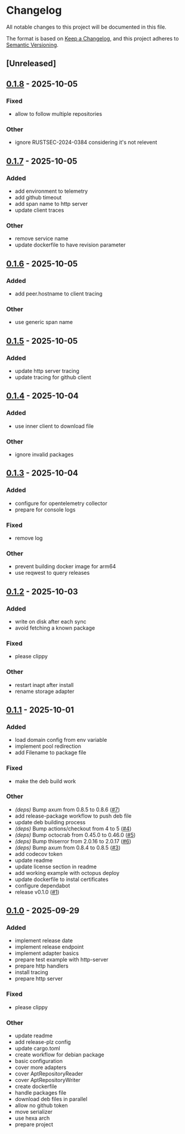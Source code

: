 # Changelog

All notable changes to this project will be documented in this file.

The format is based on [Keep a Changelog](https://keepachangelog.com/en/1.0.0/),
and this project adheres to [Semantic Versioning](https://semver.org/spec/v2.0.0.html).

## [Unreleased]

## [0.1.8](https://github.com/jdrouet/inapt/compare/v0.1.7...v0.1.8) - 2025-10-05

### Fixed

- allow to follow multiple repositories

### Other

- ignore RUSTSEC-2024-0384 considering it's not relevent

## [0.1.7](https://github.com/jdrouet/inapt/compare/v0.1.6...v0.1.7) - 2025-10-05

### Added

- add environment to telemetry
- add github timeout
- add span name to http server
- update client traces

### Other

- remove service name
- update dockerfile to have revision parameter

## [0.1.6](https://github.com/jdrouet/inapt/compare/v0.1.5...v0.1.6) - 2025-10-05

### Added

- add peer.hostname to client tracing

### Other

- use generic span name

## [0.1.5](https://github.com/jdrouet/inapt/compare/v0.1.4...v0.1.5) - 2025-10-05

### Added

- update http server tracing
- update tracing for github client

## [0.1.4](https://github.com/jdrouet/inapt/compare/v0.1.3...v0.1.4) - 2025-10-04

### Added

- use inner client to download file

### Other

- ignore invalid packages

## [0.1.3](https://github.com/jdrouet/inapt/compare/v0.1.2...v0.1.3) - 2025-10-04

### Added

- configure for opentelemetry collector
- prepare for console logs

### Fixed

- remove log

### Other

- prevent building docker image for arm64
- use reqwest to query releases

## [0.1.2](https://github.com/jdrouet/inapt/compare/v0.1.1...v0.1.2) - 2025-10-03

### Added

- write on disk after each sync
- avoid fetching a known package

### Fixed

- please clippy

### Other

- restart inapt after install
- rename storage adapter

## [0.1.1](https://github.com/jdrouet/inapt/compare/v0.1.0...v0.1.1) - 2025-10-01

### Added

- load domain config from env variable
- implement pool redirection
- add Filename to package file

### Fixed

- make the deb build work

### Other

- *(deps)* Bump axum from 0.8.5 to 0.8.6 ([#7](https://github.com/jdrouet/inapt/pull/7))
- add release-package workflow to push deb file
- update deb building process
- *(deps)* Bump actions/checkout from 4 to 5 ([#4](https://github.com/jdrouet/inapt/pull/4))
- *(deps)* Bump octocrab from 0.45.0 to 0.46.0 ([#5](https://github.com/jdrouet/inapt/pull/5))
- *(deps)* Bump thiserror from 2.0.16 to 2.0.17 ([#6](https://github.com/jdrouet/inapt/pull/6))
- *(deps)* Bump axum from 0.8.4 to 0.8.5 ([#3](https://github.com/jdrouet/inapt/pull/3))
- add codecov token
- update readme
- update license section in readme
- add working example with octopus deploy
- update dockerfile to instal certificates
- configure dependabot
- release v0.1.0 ([#1](https://github.com/jdrouet/inapt/pull/1))

## [0.1.0](https://github.com/jdrouet/inapt/releases/tag/v0.1.0) - 2025-09-29

### Added

- implement release date
- implement release endpoint
- implement adapter basics
- prepare test example with http-server
- prepare http handlers
- install tracing
- prepare http server

### Fixed

- please clippy

### Other

- update readme
- add release-plz config
- update cargo.toml
- create workflow for debian package
- basic configuration
- cover more adapters
- cover AptRepositoryReader
- cover AptRepositoryWriter
- create dockerfile
- handle packages file
- download deb files in parallel
- allow no github token
- move serializer
- use hexa arch
- prepare project
